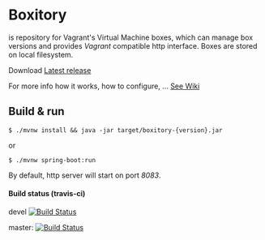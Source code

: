 # Boxitory

is repository for Vagrant's Virtual Machine boxes, which can manage box versions and provides *Vagrant* compatible http interface. Boxes are stored on local filesystem.

Download [Latest release](https://github.com/sparkoo/boxitory/releases/latest)

For more info how it works, how to configure, ... [See Wiki](https://github.com/sparkoo/boxitory/wiki)

## Build & run

```
$ ./mvnw install && java -jar target/boxitory-{version}.jar
```
or
```
$ ./mvnw spring-boot:run
```

By default, http server will start on port *8083*.

#### Build status (travis-ci)

devel [![Build Status](https://travis-ci.org/sparkoo/boxitory.svg?branch=devel)](https://travis-ci.org/sparkoo/boxitory)

master: [![Build Status](https://travis-ci.org/sparkoo/boxitory.svg?branch=master)](https://travis-ci.org/sparkoo/boxitory)


